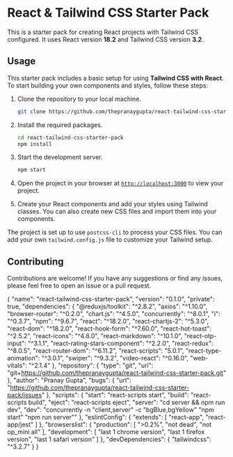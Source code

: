 # React & Tailwind CSS Starter Pack

This is a starter pack for creating React projects with Tailwind CSS configured. It uses React version **18.2** and Tailwind CSS version **3.2**.

## Usage

This starter pack includes a basic setup for using **Tailwind CSS with React**. To start building your own components and styles, follow these steps:

1. Clone the repository to your local machine.
    ```sh
    git clone https://github.com/thepranaygupta/react-tailwind-css-starter-pack.git
    ```

1. Install the required packages.
    ```sh
    cd react-tailwind-css-starter-pack
    npm install
    ```

1. Start the development server.
    ```sh
    npm start
    ```
1. Open the project in your browser at [`http://localhost:3000`](http://localhost:3000) to view your project.
1. Create your React components and add your styles using Tailwind classes. You can also create new CSS files and import them into your components.

The project is set up to use `postcss-cli` to process your CSS files. You can add your own `tailwind.config.js` file to customize your Tailwind setup.

## Contributing

Contributions are welcome! If you have any suggestions or find any issues, please feel free to open an issue or a pull request.


{
  "name": "react-tailwind-css-starter-pack",
  "version": "0.1.0",
  "private": true,
  "dependencies": {
    "@reduxjs/toolkit": "^2.8.2",
    "axios": "^1.10.0",
    "browser-router": "^0.2.0",
    "chart.js": "^4.5.0",
    "concurrently": "^8.0.1",
    "i": "^0.3.7",
    "npm": "^9.6.7",
    "react": "^18.2.0",
    "react-chartjs-2": "^5.3.0",
    "react-dom": "^18.2.0",
    "react-hook-form": "^7.60.0",
    "react-hot-toast": "^2.5.2",
    "react-icons": "^4.8.0",
    "react-markdown": "^10.1.0",
    "react-otp-input": "^3.1.1",
    "react-rating-stars-component": "^2.2.0",
    "react-redux": "^8.0.5",
    "react-router-dom": "^6.11.2",
    "react-scripts": "5.0.1",
    "react-type-animation": "^3.0.1",
    "swiper": "^9.3.2",
    "video-react": "^0.16.0",
    "web-vitals": "^2.1.4"
  },
  "repository": {
    "type": "git",
    "url": "git+https://github.com/thepranaygupta/react-tailwind-css-starter-pack.git"
  },
  "author": "Pranay Gupta",
  "bugs": {
    "url": "https://github.com/thepranaygupta/react-tailwind-css-starter-pack/issues"
  },
  "scripts": {
    "start": "react-scripts start",
    "build": "react-scripts build",
    "eject": "react-scripts eject",
    "server": "cd server && npm run dev",
    "dev": "concurrently -n \"client,server\" -c \"bgBlue,bgYellow\" \"npm start\" \"npm run server\""
  },
  "eslintConfig": {
    "extends": [
      "react-app",
      "react-app/jest"
    ]
  },
  "browserslist": {
    "production": [
      ">0.2%",
      "not dead",
      "not op_mini all"
    ],
    "development": [
      "last 1 chrome version",
      "last 1 firefox version",
      "last 1 safari version"
    ]
  },
  "devDependencies": {
    "tailwindcss": "^3.2.7"
  }
}
